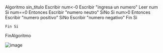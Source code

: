 Algoritmo sin_titulo
	Escribir num<-0
	Escribir "ingresa un numero"
	Leer num
	Si num==0 Entonces
		Escribir "numero neutro"
	SiNo 
		Si num>0 Entonces
			Escribir "numero positivo"
		SiNo
			Escribir "numero negativo"
		Fin Si
		
		
	Fin Si
	
FinAlgoritmo

![image](https://user-images.githubusercontent.com/113804837/194728335-263b07d4-e535-49e4-ae8e-675f6941c371.png)

